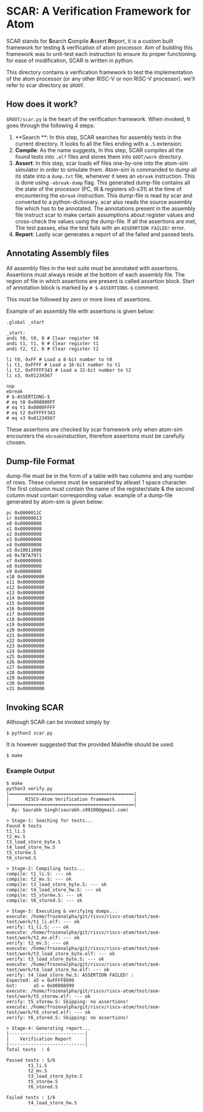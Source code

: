 # SCAR: A Verification Framework for Atom

SCAR stands for **S**earch **C**ompile **A**ssert **R**eport, it is a custom built framework for testing & verification of atom processor. Aim of building this framework was to unit-test each instruction to ensure its proper functioning. for ease of modification, SCAR is written in python.

This directory contains a verification framework to test the implementation of the atom processor (or any other RISC-V or non RISC-V processor). we'll refer to scar directory as `$ROOT`. 



## How does it work?

`$ROOT/scar.py` is the heart of the verification framework. When invoked, It goes through the following 4 steps:

1. **Search **: In this step, SCAR searches for assembly tests in the current directory. It looks fo all the files ending with a `.S` extension.
2. **Compile**: As the name suggests, In this step, SCAR compiles all the found tests into `.elf` files and stores them into `$OOT/work` directory.
3. **Assert**: In this step, scar loads elf files one-by-one into the atom-sim simulator in order to simulate them. Atom-sim is commanded to dump all its state into a `dump.txt` file, whenever it sees an `ebreak` instruction. This is done using `-ebreak-dump` flag. This generated dump-file contains all the state of the processor (PC, IR & registers x0-x31) at the time of encountering the `ebreak` instruction. This dump-file is read by scar and converted to a python-dictionary. scar also reads the source assembly file which has  to be annotated. The annotations present in the assembly file instruct scar to make certain assumptions about register values and cross-check the values using the dump-file. If all the assertions are met, The test passes, else the test fails with an `ASSERRTION FAILED!` error.
4. **Report**: Lastly scar generates a report of all the failed and passed tests.



## Annotating Assembly files

All assembly files in the test suite must be annotated with assertions. Assertions must always reside at the bottom of each assembly file. The region of file in which assertions are present is called assertion block. Start of annotation block is marked by `# $-ASSERTIONS-$` comment.

This must be followed by zero or more lines of assertions.

Example of an assembly file with assertions is given below:

```
.global _start

_start:
andi t0, t0, 0 # Clear register t0
andi t1, t1, 0 # Clear register t1
andi t2, t2, 0 # Clear register t2

li t0, 0xFF # Load a 8-bit number to t0
li t1, 0xFFFF # Load a 16-bit number to t1
li t2, 0xFFFFF343 # Load a 32-bit number to t2
li x3, 0x01234567

nop
ebreak
# $-ASSERTIONS-$
# eq t0 0x000000FF
# eq t1 0x0000FFFF
# eq t2 0xFFFFF343
# eq x3 0x01234567
```

These assertions are checked by scar framework only when atom-sim encounters the `ebreak`instuction, therefore assertions must be carefully chosen.

## Dump-file Format

dump-file must be in the form of a table with two columns and any number of rows. These columns must be separated by atleast 1 space character. The first coloumn must contain the name of the register/state & the second column must contain corresponding value. example of a dump-file generated by atom-sim is given below:

```
pc 0x0000011C
ir 0x00000013
x0 0x00000000
x1 0x00000000
x2 0x00000000
x3 0x00000000
x4 0x00000000
x5 0x10011000
x6 0x7B7A7971
x7 0x00000000
x8 0x00000000
x9 0x00000000
x10 0x00000000
x11 0x00000000
x12 0x00000000
x13 0x00000000
x14 0x00000000
x15 0x00000000
x16 0x00000000
x17 0x00000000
x18 0x00000000
x19 0x00000000
x20 0x00000000
x21 0x00000000
x22 0x00000000
x23 0x00000000
x24 0x00000000
x25 0x00000000
x26 0x00000000
x27 0x00000000
x28 0x00000000
x29 0x00000000
x30 0x00000000
x31 0x00000000
```



## Invoking SCAR

Although SCAR can be invoked simply by 

```
$ python3 scar.py
```

It is however suggested that the provided Makefile should be used:

```
$ make
```



### Example Output

```
$ make
python3 verify.py
|==============================================|
|      RISCV-Atom Verification framework       |                                           
|==============================================|                                           
  By: Saurabh Singh(saurabh.s99100@gmail.com)                                             
  
> Stage-1: Seaching for tests...
Found 6 tests
t1_li.S
t2_mv.S
t3_load_store_byte.S
t4_load_store_hw.S
t5_storew.S
t6_stored.S

> Stage-2: Compiling tests...
compile: t1_li.S: --- ok
compile: t2_mv.S: --- ok
compile: t3_load_store_byte.S: --- ok
compile: t4_load_store_hw.S: --- ok
compile: t5_storew.S: --- ok
compile: t6_stored.S: --- ok

> Stage-3: Executing & verifying dumps...
execute: /home/frozenalpha/git/riscv/riscv-atom/test/asm-test/work/t1_li.elf: --- ok
verify: t1_li.S: --- ok
execute: /home/frozenalpha/git/riscv/riscv-atom/test/asm-test/work/t2_mv.elf: --- ok
verify: t2_mv.S: --- ok
execute: /home/frozenalpha/git/riscv/riscv-atom/test/asm-test/work/t3_load_store_byte.elf: --- ok
verify: t3_load_store_byte.S: --- ok
execute: /home/frozenalpha/git/riscv/riscv-atom/test/asm-test/work/t4_load_store_hw.elf: --- ok
verify: t4_load_store_hw.S: ASSERTION FAILED! : 
Expected: a5 = 0xFFFF8999
Got:      a5 = 0x00008999
execute: /home/frozenalpha/git/riscv/riscv-atom/test/asm-test/work/t5_storew.elf: --- ok
verify: t5_storew.S: Skipping: no assertions!
execute: /home/frozenalpha/git/riscv/riscv-atom/test/asm-test/work/t6_stored.elf: --- ok
verify: t6_stored.S: Skipping: no assertions!

> Stage-4: Generating report...
|----------------------------|
|    Verification Report     |
|----------------------------|
Total tests  : 6

Passed tests : 5/6
        t1_li.S
        t2_mv.S
        t3_load_store_byte.S
        t5_storew.S
        t6_stored.S

Failed tests : 1/6
        t4_load_store_hw.S
```

